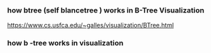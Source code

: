 ### how btree   (self blancetree  )   works  in B-Tree Visualization
https://www.cs.usfca.edu/~galles/visualization/BTree.html



### how b -tree works in  visualization

